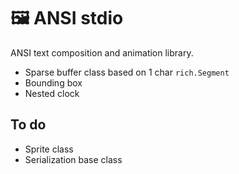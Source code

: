 # 🖼️ ANSI stdio

ANSI text composition and animation library.

* Sparse buffer class based on 1 char `rich.Segment`
* Bounding box
* Nested clock

## To do

* Sprite class
* Serialization base class
